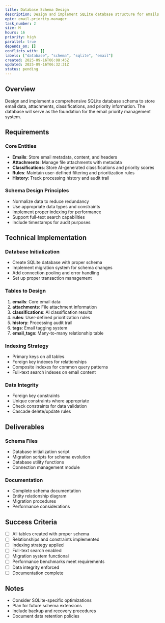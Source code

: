 ```yaml
---
title: Database Schema Design
description: Design and implement SQLite database structure for emails, attachments, and classifications
epic: email-priority-manager
task_number: 2
size: M
hours: 16
priority: high
parallel: true
depends_on: []
conflicts_with: []
labels: ["database", "schema", "sqlite", "email"]
created: 2025-09-16T06:08:45Z
updated: 2025-09-16T06:32:31Z
status: pending
---
```


## Overview

Design and implement a comprehensive SQLite database schema to store email data, attachments, classifications, and priority information. The database will serve as the foundation for the email priority management system.

## Requirements

### Core Entities
- **Emails**: Store email metadata, content, and headers
- **Attachments**: Manage file attachments with metadata
- **Classifications**: Store AI-generated classifications and priority scores
- **Rules**: Maintain user-defined filtering and prioritization rules
- **History**: Track processing history and audit trail

### Schema Design Principles
- Normalize data to reduce redundancy
- Use appropriate data types and constraints
- Implement proper indexing for performance
- Support full-text search capabilities
- Include timestamps for audit purposes

## Technical Implementation

### Database Initialization
- Create SQLite database with proper schema
- Implement migration system for schema changes
- Add connection pooling and error handling
- Set up proper transaction management

### Tables to Design
1. **emails**: Core email data
2. **attachments**: File attachment information
3. **classifications**: AI classification results
4. **rules**: User-defined prioritization rules
5. **history**: Processing audit trail
6. **tags**: Email tagging system
7. **email_tags**: Many-to-many relationship table

### Indexing Strategy
- Primary keys on all tables
- Foreign key indexes for relationships
- Composite indexes for common query patterns
- Full-text search indexes on email content

### Data Integrity
- Foreign key constraints
- Unique constraints where appropriate
- Check constraints for data validation
- Cascade delete/update rules

## Deliverables

### Schema Files
- Database initialization script
- Migration scripts for schema evolution
- Database utility functions
- Connection management module

### Documentation
- Complete schema documentation
- Entity relationship diagram
- Migration procedures
- Performance considerations

## Success Criteria

- [ ] All tables created with proper schema
- [ ] Relationships and constraints implemented
- [ ] Indexing strategy applied
- [ ] Full-text search enabled
- [ ] Migration system functional
- [ ] Performance benchmarks meet requirements
- [ ] Data integrity enforced
- [ ] Documentation complete

## Notes

- Consider SQLite-specific optimizations
- Plan for future schema extensions
- Include backup and recovery procedures
- Document data retention policies

